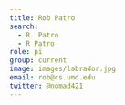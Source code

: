 ```yaml
---
title: Rob Patro
search:
  - R. Patro
  - R Patro
role: pi
group: current
image: images/labrador.jpg
email: rob@cs.umd.edu
twitter: @nomad421
---
```

